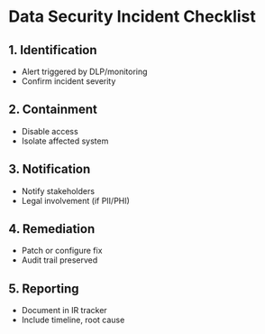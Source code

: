 # Data Security Incident Checklist

## 1. Identification
- Alert triggered by DLP/monitoring
- Confirm incident severity

## 2. Containment
- Disable access
- Isolate affected system

## 3. Notification
- Notify stakeholders
- Legal involvement (if PII/PHI)

## 4. Remediation
- Patch or configure fix
- Audit trail preserved

## 5. Reporting
- Document in IR tracker
- Include timeline, root cause
